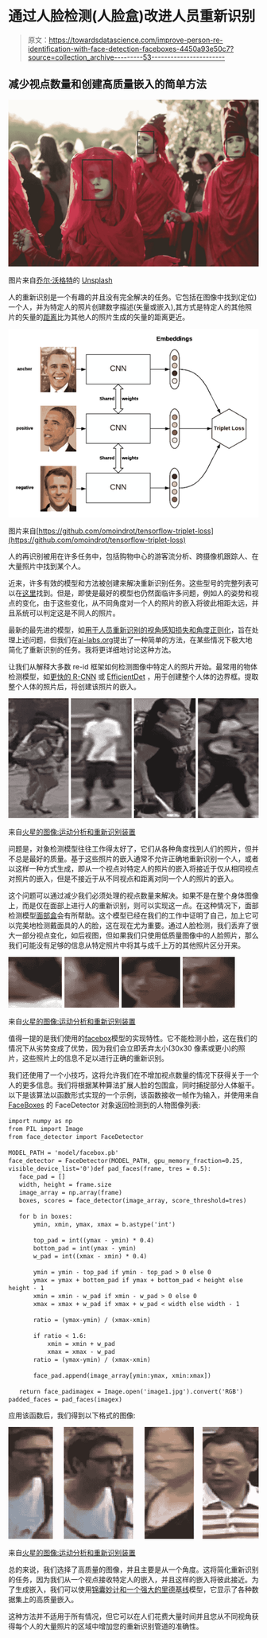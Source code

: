 # 通过人脸检测(人脸盒)改进人员重新识别

> 原文：<https://towardsdatascience.com/improve-person-re-identification-with-face-detection-faceboxes-4450a93e50c7?source=collection_archive---------53----------------------->

## 减少视点数量和创建高质量嵌入的简单方法

![](img/9d52ea7962af333cb6c860d65e22f64b.png)

图片来自[乔尔·沃格特](https://unsplash.com/@bullfishfighter)的 [Unsplash](https://unsplash.com)

人的重新识别是一个有趣的并且没有完全解决的任务。它包括在图像中找到(定位)一个人，并为特定人的照片创建数字描述(矢量或嵌入),其方式是特定人的其他照片的矢量的[距离](https://en.wikipedia.org/wiki/Euclidean_distance)比为其他人的照片生成的矢量的距离更近。

![](img/867b8f94e700015aa013cf5c6e79c4d8.png)

图片来自[https://github.com/omoindrot/tensorflow-triplet-loss](https://github.com/omoindrot/tensorflow-triplet-loss)

人的再识别被用在许多任务中，包括购物中心的游客流分析、跨摄像机跟踪人、在大量照片中找到某个人。

近来，许多有效的模型和方法被创建来解决重新识别任务。这些型号的完整列表可以在[这里](https://paperswithcode.com/task/person-re-identification)找到。但是，即使是最好的模型也仍然面临许多问题，例如人的姿势和视点的变化，由于这些变化，从不同角度对一个人的照片的嵌入将彼此相距太远，并且系统可以判定这是不同人的照片。

最新的最先进的模型，如[用于人员重新识别的视角感知损失和角度正则化](https://paperswithcode.com/paper/viewpoint-aware-loss-with-angular)，旨在处理上述问题，但我们在[ai-labs.org](http://ai-labs.org/)提出了一种简单的方法，在某些情况下极大地简化了重新识别的任务。我将更详细地讨论这种方法。

让我们从解释大多数 re-id 框架如何检测图像中特定人的照片开始。最常用的物体检测模型，如[更快的 R-CNN](https://arxiv.org/pdf/1506.01497.pdf) 或 [EfficientDet](https://arxiv.org/abs/1911.09070) ，用于创建整个人体的边界框。提取整个人体的照片后，将创建该照片的嵌入。

![](img/ca6cae4c72fb2da5c5123d8f4760f2b1.png)

来自[火星的图像:运动分析和重新识别装置](https://www.kaggle.com/twoboysandhats/mars-motion-analysis-and-reidentification-set)

问题是，对象检测模型往往工作得太好了，它们从各种角度找到人们的照片，但并不总是最好的质量。基于这些照片的嵌入通常不允许正确地重新识别一个人，或者以这样一种方式生成，即从一个视点对特定人的照片的嵌入将接近于仅从相同视点对照片的嵌入，但是不接近于从不同视点和距离对同一个人的照片的嵌入。

这个问题可以通过减少我们必须处理的视点数量来解决。如果不是在整个身体图像上，而是仅在面部上进行人的重新识别，则可以实现这一点。在这种情况下，面部检测模型[面部盒](https://github.com/TropComplique/FaceBoxes-tensorflow)会有所帮助。这个模型已经在我们的工作中证明了自己，加上它可以完美地检测戴面具的人的脸，这在现在尤为重要。通过人脸检测，我们丢弃了很大一部分视点变化，如后视图，但如果我们只使用低质量图像中的人脸照片，那么我们可能没有足够的信息从特定照片中将其与成千上万的其他照片区分开来。

![](img/365062ce063f186f8687de2f634fcc9a.png)

来自[火星的图像:运动分析和重新识别装置](https://www.kaggle.com/twoboysandhats/mars-motion-analysis-and-reidentification-set)

值得一提的是我们使用的[facebox](https://github.com/TropComplique/FaceBoxes-tensorflow)模型的实现特性。它不能检测小脸，这在我们的情况下从劣势变成了优势，因为我们会立即丢弃太小(30x30 像素或更小)的照片，这些照片上的信息不足以进行正确的重新识别。

我们还使用了一个小技巧，这将允许我们在不增加视点数量的情况下获得关于一个人的更多信息。我们将根据某种算法扩展人脸的包围盒，同时捕捉部分人体躯干。以下是该算法以函数形式实现的一个示例，该函数接收一帧作为输入，并使用来自 [FaceBoxes](https://github.com/TropComplique/FaceBoxes-tensorflow) 的 FaceDetector 对象返回检测到的人物图像列表:

```
import numpy as np
from PIL import Image
from face_detector import FaceDetector

MODEL_PATH = 'model/facebox.pb'
face_detector = FaceDetector(MODEL_PATH, gpu_memory_fraction=0.25, visible_device_list='0')def pad_faces(frame, tres = 0.5):
   face_pad = []
   width, height = frame.size   
   image_array = np.array(frame)
   boxes, scores = face_detector(image_array, score_threshold=tres)

   for b in boxes:
       ymin, xmin, ymax, xmax = b.astype('int')

       top_pad = int((ymax - ymin) * 0.4)
       bottom_pad = int(ymax - ymin)
       w_pad = int((xmax - xmin) * 0.4)

       ymin = ymin - top_pad if ymin - top_pad > 0 else 0
       ymax = ymax + bottom_pad if ymax + bottom_pad < height else height - 1
       xmin = xmin - w_pad if xmin - w_pad > 0 else 0
       xmax = xmax + w_pad if xmax + w_pad < width else width - 1

       ratio = (ymax-ymin) / (xmax-xmin)

       if ratio < 1.6:
           xmin = xmin + w_pad
           xmax = xmax - w_pad
       ratio = (ymax-ymin) / (xmax-xmin)

       face_pad.append(image_array[ymin:ymax, xmin:xmax])

   return face_padimagex = Image.open('image1.jpg').convert('RGB')
padded_faces = pad_faces(imagex)
```

应用该函数后，我们得到以下格式的图像:

![](img/0a9c251d6e216fcea087ce4e22cddd9e.png)

来自[火星的图像:运动分析和重新识别装置](https://www.kaggle.com/twoboysandhats/mars-motion-analysis-and-reidentification-set)

总的来说，我们选择了高质量的图像，并且主要是从一个角度。这将简化重新识别的任务，因为我们从一个视点接收特定人的嵌入，并且这样的嵌入将彼此接近。为了生成嵌入，我们可以使用[锦囊妙计和一个强大的里德基线](https://github.com/michuanhaohao/reid-strong-baseline)模型，它显示了各种数据集上的高质量嵌入。

这种方法并不适用于所有情况，但它可以在人们花费大量时间并且您从不同视角获得每个人的大量照片的区域中增加您的重新识别管道的准确性。